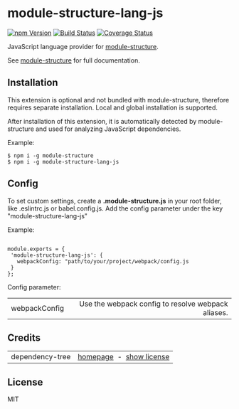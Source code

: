 # module-structure-lang-js

<a href="https://www.npmjs.com/package/module-structure-lang-js"><img alt="npm Version" src="https://img.shields.io/npm/v/module-structure-lang-js.svg"></a>
<a href="https://travis-ci.org/rfruesmer/module-structure-lang-js"><img alt="Build Status" src="https://travis-ci.org/rfruesmer/module-structure-lang-js.svg?branch=master"></a>
<a href="https://codecov.io/gh/rfruesmer/module-structure-lang-js"><img alt="Coverage Status" src="https://codecov.io/gh/rfruesmer/module-structure-lang-js/master.svg"></a>


JavaScript language provider for <a href="https://www.npmjs.com/package/module-structure">module-structure</a>. 

See <a href="https://www.npmjs.com/package/module-structure">module-structure</a> for full documentation.

## Installation

This  extension is optional and not bundled with module-structure, therefore requires separate installation. Local and global installation is supported.

After installation of this extension, it is automatically detected by module-structure and used for analyzing JavaScript dependencies.

Example:

<pre><code>$ npm i -g module-structure
$ npm i -g module-structure-lang-js
</code></pre>

## Config
To set custom settings, create a **.module-structure.js** in your root folder, like .eslintrc.js or babel.config.js.
Add the config parameter under the key "module-structure-lang-js"

Example: 
<pre><code>
module.exports = {
 'module-structure-lang-js': {
   webpackConfig: "path/to/your/project/webpack/config.js
 }
};
</code></pre>

Config parameter:
<table align="center">
    <tr>
        <td>webpackConfig</td>
        <td align="right">
            Use the webpack config to resolve webpack aliases.
        </td>
    </tr>
</table>

## Credits

<table align="center">
    <tr>
        <td>dependency-tree</td>
        <td align="right">
            <a href="https://www.npmjs.com/package/dependency-tree/">homepage</a>
            &nbsp;-&nbsp;  
            <a href="http://spdx.org/licenses/MIT">show license</a>
        </td>
    </tr>
</table>

## License

MIT
